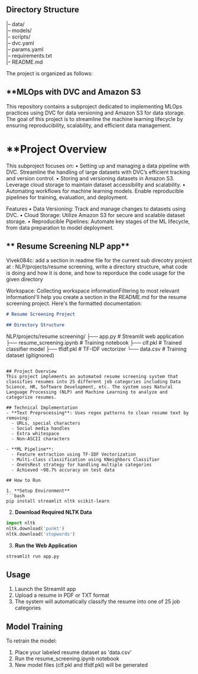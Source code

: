 ## **Directory Structure**
|– data/                   
|– models/                 
|– scripts/                
|– dvc.yaml                
|– params.yaml             
|– requirements.txt        
|– README.md               

The project is organized as follows:

## **MLOps with DVC and Amazon S3

This repository contains a subproject dedicated to implementing MLOps practices using DVC for data versioning and Amazon S3 for data storage. The goal of this project is to streamline the machine learning lifecycle by ensuring reproducibility, scalability, and efficient data management.

# **Project Overview

This subproject focuses on:
	•	Setting up and managing a data pipeline with DVC.
Streamline the handling of large datasets with DVC’s efficient tracking and version control.
	•	Storing and versioning datasets in Amazon S3.
Leverage cloud storage to maintain dataset accessibility and scalability.
	•	Automating workflows for machine learning models.
Enable reproducible pipelines for training, evaluation, and deployment.

Features
	•	Data Versioning: Track and manage changes to datasets using DVC.
	•	Cloud Storage: Utilize Amazon S3 for secure and scalable dataset storage.
	•	Reproducible Pipelines: Automate key stages of the ML lifecycle, from data preparation to model deployment.


## ** Resume Screening NLP app**
Vivek084c: add a section in readme file for the current sub direcotry project at : NLP/projects/resume screening, write a directory structure, what code is doing and how it is done, and how to reporduce the code usage for the given directory

Workspace: Collecting workspace informationFiltering to most relevant informationI'll help you create a section in the README.md for the resume screening project. Here's the formatted documentation:

```markdown
# Resume Screening Project

## Directory Structure
```
NLP/projects/resume screening/
├── app.py                 # Streamlit web application
├── resume_screening.ipynb # Training notebook
├── clf.pkl               # Trained classifier model
├── tfidf.pkl            # TF-IDF vectorizer
└── data.csv             # Training dataset (gitignored)
```

## Project Overview
This project implements an automated resume screening system that classifies resumes into 25 different job categories including Data Science, HR, Software Development, etc. The system uses Natural Language Processing (NLP) and Machine Learning to analyze and categorize resumes.

## Technical Implementation
- **Text Preprocessing**: Uses regex patterns to clean resume text by removing:
  - URLs, special characters
  - Social media handles
  - Extra whitespace
  - Non-ASCII characters

- **ML Pipeline**:
  - Feature extraction using TF-IDF Vectorization
  - Multi-class classification using KNeighbors Classifier
  - OneVsRest strategy for handling multiple categories
  - Achieved ~98.7% accuracy on test data

## How to Run

1. **Setup Environment**
```bash
pip install streamlit nltk scikit-learn
```

2. **Download Required NLTK Data**
```python
import nltk
nltk.download('punkt')
nltk.download('stopwords')
```

3. **Run the Web Application**
```bash
streamlit run app.py
```

## Usage
1. Launch the Streamlit app
2. Upload a resume in PDF or TXT format
3. The system will automatically classify the resume into one of 25 job categories

## Model Training
To retrain the model:
1. Place your labeled resume dataset as 'data.csv'
2. Run the resume_screening.ipynb notebook
3. New model files (clf.pkl and tfidf.pkl) will be generated
```
